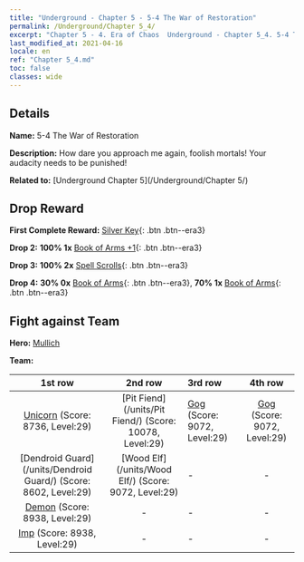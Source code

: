 ```yaml
---
title: "Underground - Chapter 5 - 5-4 The War of Restoration"
permalink: /Underground/Chapter 5_4/
excerpt: "Chapter 5 - 4. Era of Chaos  Underground - Chapter 5_4. 5-4 The War of Restoration"
last_modified_at: 2021-04-16
locale: en
ref: "Chapter 5_4.md"
toc: false
classes: wide
---
```


## Details

 **Name:** 5-4 The War of Restoration

 **Description:** How dare you approach me again, foolish mortals! Your audacity needs to be punished!

 **Related to:** [Underground Chapter 5](/Underground/Chapter 5/)

## Drop Reward

 **First Complete Reward:** [Silver Key](/Items/con_693/){: .btn .btn--era3}

 **Drop 2:** **100% 1x** [Book of Arms +1](/Items/mat_25/){: .btn .btn--era3}

 **Drop 3:** **100% 2x** [Spell Scrolls](/Items/con_694/){: .btn .btn--era3}

 **Drop 4:** **30% 0x** [Book of Arms](/Items/mat_18/){: .btn .btn--era3}, **70% 1x** [Book of Arms](/Items/mat_18/){: .btn .btn--era3}


## Fight against Team
 **Hero:** [Mullich](/heroes/Mullich/)

 **Team:**


  | 1st row | 2nd row | 3rd row | 4th row |
  |:----:|:----:|:----|:----:|
  | [Unicorn](/units/Unicorn/) (Score: 8736, Level:29)  | [Pit Fiend](/units/Pit Fiend/) (Score: 10078, Level:29)  | [Gog](/units/Gog/) (Score: 9072, Level:29)  | [Gog](/units/Gog/) (Score: 9072, Level:29)  |
  | [Dendroid Guard](/units/Dendroid Guard/) (Score: 8602, Level:29)  | [Wood Elf](/units/Wood Elf/) (Score: 9072, Level:29)  | - | - |
  | [Demon](/units/Demon/) (Score: 8938, Level:29)  | - | - | - |
  | [Imp](/units/Imp/) (Score: 8938, Level:29)  | - | - | - |



